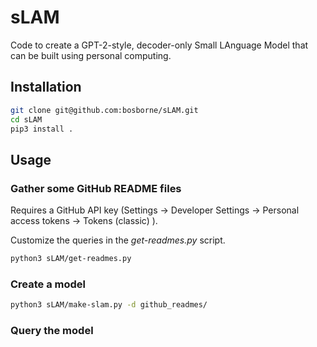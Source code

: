 # sLAM

Code to create a GPT-2-style, decoder-only Small LAnguage Model that can be built using personal computing.

## Installation

```sh
git clone git@github.com:bosborne/sLAM.git
cd sLAM
pip3 install .
```

## Usage

### Gather some GitHub README files

Requires a GitHub API key (Settings -> Developer Settings -> Personal access tokens -> Tokens (classic) ).

Customize the queries in the *get-readmes.py* script.

```sh
python3 sLAM/get-readmes.py 
```

### Create a model

```sh
python3 sLAM/make-slam.py -d github_readmes/
```

### Query the model

```sh
```
